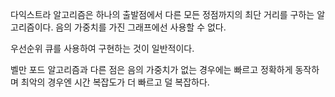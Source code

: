 다익스트라 알고리즘은 하나의 출발점에서 다른 모든 정점까지의 최단 거리를 구하는 알고리즘이다. 
음의 가중치를 가진 그래프에선 사용할 수 없다.

우선순위 큐를 사용하여 구현하는 것이 일반적이다.

벨만 포드 알고리즘과 다른 점은 음의 가중치가 없는 경우에는 빠르고 정확하게 동작하며 최악의 경우엔 시간 복잡도가 더 빠르고 덜 복잡하다.